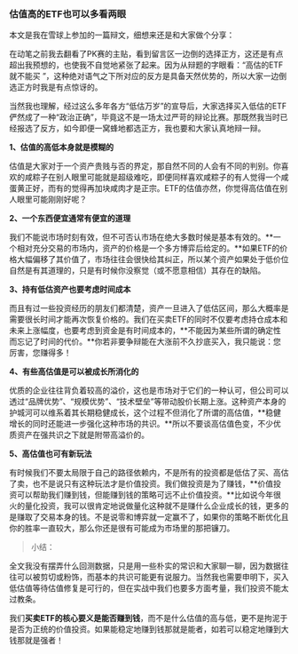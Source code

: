 ### 估值高的ETF也可以多看两眼

本文是我在雪球上参加的一篇辩文，细想来还是和大家做个分享：

在动笔之前我去翻看了PK赛的主贴，看到留言区一边倒的选择正方，这还是有点超出我预想的，也使我不自觉地紧张了起来。因为从辩题的字眼看：“高估的ETF就不能买 ”，这种绝对语气之下所对应的反方是具备天然优势的，所以大家一边倒选正方时我是有点惊讶的。

当然我也理解，经过这么多年各方“低估万岁”的宣导后，大家选择买入低估的ETF俨然成了一种“政治正确”，毕竟这不是一场太过严苛的辩论比赛。那既然我当时已经报选了反方，如今即便一窝蜂地都选正方，我也要和大家认真地辩一辩。

**1、估值的高低本身就是模糊的**

估值是大家对于一个资产贵贱与否的界定，那自然不同的人会有不同的判别。你喜欢的咸粽子在别人眼里可能就是超级难吃，即便同样喜欢咸粽子的有人觉得一个咸蛋黄正好，而有的觉得再加块咸肉才是正宗。ETF的估值亦然，你觉得高估值在别人眼里可能刚刚好呢？

**2、一个东西便宜通常有便宜的道理**

我们不能说市场时刻有效，但不可否认市场在绝大多数时候是基本有效的。**一个相对充分交易的市场内，资产的价格是一个多方博弈后给定的。**如果ETF的价格大幅偏移了其价值了，市场往往会很快给其纠正，所以某个资产如果处于低价位自然是有其道理的，只是有时候你没察觉（或不愿意相信）其存在的缺陷。

**3、持有低估资产也要考虑时间成本**

而且有过一些投资经历的朋友们都清楚，资产一旦进入了低估区间，那么大概率是需要很长时间才能再次恢复价格的。我们在买卖ETF的同时不仅要考虑持仓成本和未来上涨幅度，也要考虑到资金是有时间成本的，**不能因为某些所谓的确定性而忘记了时间的代价。**你若非要争辩能在大涨前不久抄底买入，我只能说：您厉害，您赚得多！

**4、有些高估值是可以被成长所消化的**

优质的企业往往背负着较高的溢价，这也是市场对于它们的一种认可，但公司可以透过“品牌优势”、“规模优势”、“技术壁垒”等带动股价长期上涨。这种资产本身的护城河可以维系着其长期稳健成长，这个过程不但消化了所谓的高估值，**稳健增长的同时还能进一步强化这种市场的共识。**所以不要谈高估值色变，不少优质资产在强共识之下就是附带高溢价的。

**5、高估值也可有新玩法**

有时候我们不要太局限于自己的路径依赖内，不是所有的投资都是低估了买、高估了卖，也不是说只有这种玩法才是价值投资。我们做投资是为了赚钱，**价值投资可以帮助我们赚到钱，但能赚到钱的策略可远不止价值投资。**比如说今年很火的量化投资，我可以很肯定地说做量化这种就不是赚什么企业成长的钱，更多的是赚取了交易本身的钱。不是说零和博弈就一定赢不了，如果你的策略不断优化且你的胜率一直较大，那么你还是很有可能成为市场里的那把镰刀。

> 小结：

全文我没有摆弄什么回测数据，只是用一些朴实的常识和大家聊一聊，因为数据往往可以被剪切或粉饰，而基本的共识可能更有说服力。当然我也需要申明下，买入低估值等待估值修复是可行的，但在实战中我们也要多方面考量，我们投资不能太过教条。

我们**买卖ETF的核心要义是能否赚到钱**，而不是什么估值的高与低，更不是拘泥于是否为正统的价值投资。如果能稳定地赚到钱那就是能者，如若可以稳定地赚到大钱那就是强者！